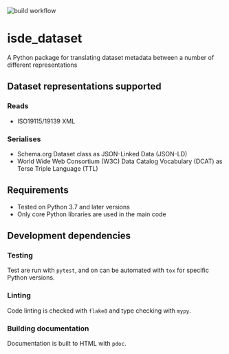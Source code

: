 ![build workflow](https://github.com/adamml/isde-translator/actions/workflows/build.yml/badge.svg)

# isde_dataset

A Python package for translating dataset metadata between a 
number of different representations

## Dataset representations supported

### Reads

- ISO19115/19139 XML

### Serialises

- Schema.org Dataset class as JSON-Linked Data (JSON-LD)
- World Wide Web Consortium (W3C) Data Catalog Vocabulary 
(DCAT) as Terse Triple Language (TTL) 

## Requirements

- Tested on Python 3.7 and later versions
- Only core Python libraries are used in the main code

## Development dependencies

### Testing

Test are run with `pytest`, and on can be automated with `tox`
for specific Python versions.

### Linting

Code linting is checked with `flake8` and type checking with
`mypy`.

### Building documentation

Documentation is built to HTML with `pdoc`.